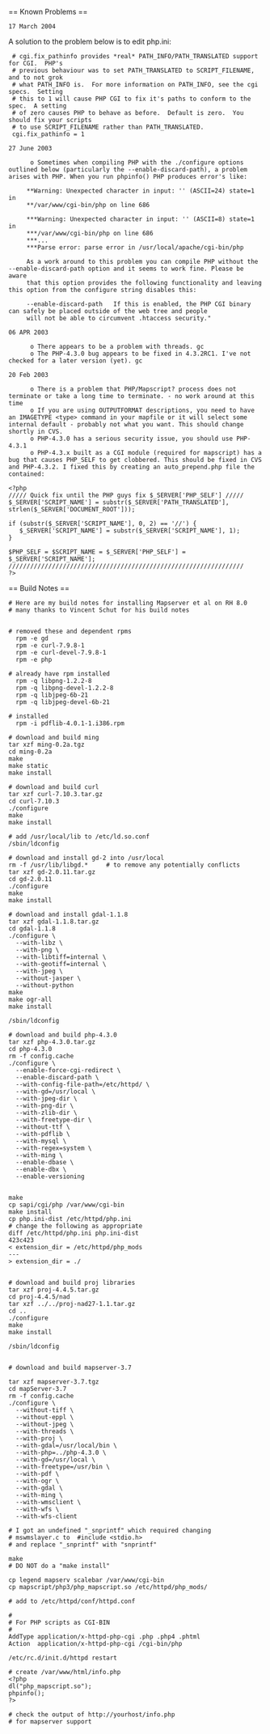 == Known Problems ==                                                                                                                                                                                                              
                                                                                                                                                                                                                                  
    17 March 2004                                                                                                                                                                                                                 
                                                                                                                                                                                                                                  
A solution to the problem below is to edit php.ini:                                                                                                                                                                               
                                                                                                                                                                                                                                  

```                                                                                                                                                                                                                               
 # cgi.fix_pathinfo provides *real* PATH_INFO/PATH_TRANSLATED support for CGI.  PHP's                                                                                                                                             
 # previous behaviour was to set PATH_TRANSLATED to SCRIPT_FILENAME, and to not grok                                                                                                                                              
 # what PATH_INFO is.  For more information on PATH_INFO, see the cgi specs.  Setting                                                                                                                                             
 # this to 1 will cause PHP CGI to fix it's paths to conform to the spec.  A setting                                                                                                                                              
 # of zero causes PHP to behave as before.  Default is zero.  You should fix your scripts                                                                                                                                         
 # to use SCRIPT_FILENAME rather than PATH_TRANSLATED.                                                                                                                                                                            
 cgi.fix_pathinfo = 1                                                                                                                                                                                                             
```                                                                                                                                                                                                                               
                                                                                                                                                                                                                                  
    27 June 2003                                                                                                                                                                                                                  
                                                                                                                                                                                                                                  
          o Sometimes when compiling PHP with the ./configure options outlined below (particularly the --enable-discard-path), a problem arises with PHP. When you run phpinfo() PHP produces error's like:                       
                                                                                                                                                                                                                                  
         **Warning: Unexpected character in input: '' (ASCII=24) state=1 in                                                                                                                                                       
         **/var/www/cgi-bin/php on line 686                                                                                                                                                                                       
                                                                                                                                                                                                                                  
         ***Warning: Unexpected character in input: '' (ASCII=8) state=1 in                                                                                                                                                       
         ***/var/www/cgi-bin/php on line 686                                                                                                                                                                                      
         ***...                                                                                                                                                                                                                   
         ***Parse error: parse error in /usr/local/apache/cgi-bin/php                                                                                                                                                             
                                                                                                                                                                                                                                  
         As a work around to this problem you can compile PHP without the --enable-discard-path option and it seems to work fine. Please be aware                                                                                 
         that this option provides the following functionality and leaving this option from the configure string disables this:                                                                                                   
                                                                                                                                                                                                                                  
         --enable-discard-path   If this is enabled, the PHP CGI binary can safely be placed outside of the web tree and people                                                                                                   
         will not be able to circumvent .htaccess security."                                                                                                                                                                      
                                                                                                                                                                                                                                  
    06 APR 2003                                                                                                                                                                                                                   
                                                                                                                                                                                                                                  
          o There appears to be a problem with threads. gc                                                                                                                                                                        
          o The PHP-4.3.0 bug appears to be fixed in 4.3.2RC1. I've not checked for a later version (yet). gc                                                                                                                     
                                                                                                                                                                                                                                  
    20 Feb 2003                                                                                                                                                                                                                   
                                                                                                                                                                                                                                  
          o There is a problem that PHP/Mapscript? process does not terminate or take a long time to terminate. - no work around at this time                                                                                     
          o If you are using OUTPUTFORMAT descriptions, you need to have an IMAGETYPE <type> command in your mapfile or it will select some internal default - probably not what you want. This should change shortly in CVS.     
          o PHP-4.3.0 has a serious security issue, you should use PHP-4.3.1                                                                                                                                                      
          o PHP-4.3.x built as a CGI module (required for mapscript) has a bug that causes PHP_SELF to get clobbered. This should be fixed in CVS and PHP-4.3.2. I fixed this by creating an auto_prepend.php file the contained: 
                                                                                                                                                                                                                                  

```                                                                                                                                                                                                                               
<?php                                                                                                                                                                                                                             
///// Quick fix until the PHP guys fix $_SERVER['PHP_SELF'] /////                                                                                                                                                                 
$_SERVER['SCRIPT_NAME'] = substr($_SERVER['PATH_TRANSLATED'],                                                                                                                                                                     
strlen($_SERVER['DOCUMENT_ROOT']));                                                                                                                                                                                               
                                                                                                                                                                                                                                  
if (substr($_SERVER['SCRIPT_NAME'], 0, 2) == '//') {                                                                                                                                                                              
   $_SERVER['SCRIPT_NAME'] = substr($_SERVER['SCRIPT_NAME'], 1);                                                                                                                                                                  
}                                                                                                                                                                                                                                 
                                                                                                                                                                                                                                  
$PHP_SELF = $SCRIPT_NAME = $_SERVER['PHP_SELF'] =                                                                                                                                                                                 
$_SERVER['SCRIPT_NAME'];                                                                                                                                                                                                          
/////////////////////////////////////////////////////////////////                                                                                                                                                                 
?>                                                                                                                                                                                                                                
```                                                                                                                                                                                                                               
                                                                                                                                                                                                                                  
== Build Notes ==                                                                                                                                                                                                                 
                                                                                                                                                                                                                                  

```                                                                                                                                                                                                                               
# Here are my build notes for installing Mapserver et al on RH 8.0                                                                                                                                                                
# many thanks to Vincent Schut for his build notes                                                                                                                                                                                
                                                                                                                                                                                                                                  
                                                                                                                                                                                                                                  
# removed these and dependent rpms                                                                                                                                                                                                
  rpm -e gd                                                                                                                                                                                                                       
  rpm -e curl-7.9.8-1                                                                                                                                                                                                             
  rpm -e curl-devel-7.9.8-1                                                                                                                                                                                                       
  rpm -e php                                                                                                                                                                                                                      
                                                                                                                                                                                                                                  
# already have rpm installed                                                                                                                                                                                                      
  rpm -q libpng-1.2.2-8                                                                                                                                                                                                           
  rpm -q libpng-devel-1.2.2-8                                                                                                                                                                                                     
  rpm -q libjpeg-6b-21                                                                                                                                                                                                            
  rpm -q libjpeg-devel-6b-21                                                                                                                                                                                                      
                                                                                                                                                                                                                                  
# installed                                                                                                                                                                                                                       
  rpm -i pdflib-4.0.1-1.i386.rpm                                                                                                                                                                                                  
                                                                                                                                                                                                                                  
# download and build ming                                                                                                                                                                                                         
tar xzf ming-0.2a.tgz                                                                                                                                                                                                             
cd ming-0.2a                                                                                                                                                                                                                      
make                                                                                                                                                                                                                              
make static                                                                                                                                                                                                                       
make install                                                                                                                                                                                                                      
                                                                                                                                                                                                                                  
# download and build curl                                                                                                                                                                                                         
tar xzf curl-7.10.3.tar.gz                                                                                                                                                                                                        
cd curl-7.10.3                                                                                                                                                                                                                    
./configure                                                                                                                                                                                                                       
make                                                                                                                                                                                                                              
make install                                                                                                                                                                                                                      
                                                                                                                                                                                                                                  
# add /usr/local/lib to /etc/ld.so.conf                                                                                                                                                                                           
/sbin/ldconfig                                                                                                                                                                                                                    
                                                                                                                                                                                                                                  
# download and install gd-2 into /usr/local                                                                                                                                                                                       
rm -f /usr/lib/libgd.*     # to remove any potentially conflicts                                                                                                                                                                  
tar xzf gd-2.0.11.tar.gz                                                                                                                                                                                                          
cd gd-2.0.11                                                                                                                                                                                                                      
./configure                                                                                                                                                                                                                       
make                                                                                                                                                                                                                              
make install                                                                                                                                                                                                                      
                                                                                                                                                                                                                                  
# download and install gdal-1.1.8                                                                                                                                                                                                 
tar xzf gdal-1.1.8.tar.gz                                                                                                                                                                                                         
cd gdal-1.1.8                                                                                                                                                                                                                     
./configure \                                                                                                                                                                                                                     
  --with-libz \                                                                                                                                                                                                                   
  --with-png \                                                                                                                                                                                                                    
  --with-libtiff=internal \                                                                                                                                                                                                       
  --with-geotiff=internal \                                                                                                                                                                                                       
  --with-jpeg \                                                                                                                                                                                                                   
  --without-jasper \                                                                                                                                                                                                              
  --without-python                                                                                                                                                                                                                
make                                                                                                                                                                                                                              
make ogr-all                                                                                                                                                                                                                      
make install                                                                                                                                                                                                                      
                                                                                                                                                                                                                                  
/sbin/ldconfig                                                                                                                                                                                                                    
                                                                                                                                                                                                                                  
# download and build php-4.3.0                                                                                                                                                                                                    
tar xzf php-4.3.0.tar.gz                                                                                                                                                                                                          
cd php-4.3.0                                                                                                                                                                                                                      
rm -f config.cache                                                                                                                                                                                                                
./configure \                                                                                                                                                                                                                     
  --enable-force-cgi-redirect \                                                                                                                                                                                                   
  --enable-discard-path \                                                                                                                                                                                                         
  --with-config-file-path=/etc/httpd/ \                                                                                                                                                                                           
  --with-gd=/usr/local \                                                                                                                                                                                                          
  --with-jpeg-dir \                                                                                                                                                                                                               
  --with-png-dir \                                                                                                                                                                                                                
  --with-zlib-dir \                                                                                                                                                                                                               
  --with-freetype-dir \                                                                                                                                                                                                           
  --without-ttf \                                                                                                                                                                                                                 
  --with-pdflib \                                                                                                                                                                                                                 
  --with-mysql \                                                                                                                                                                                                                  
  --with-regex=system \                                                                                                                                                                                                           
  --with-ming \                                                                                                                                                                                                                   
  --enable-dbase \                                                                                                                                                                                                                
  --enable-dbx \                                                                                                                                                                                                                  
  --enable-versioning                                                                                                                                                                                                             
                                                                                                                                                                                                                                  
                                                                                                                                                                                                                                  
make                                                                                                                                                                                                                              
cp sapi/cgi/php /var/www/cgi-bin                                                                                                                                                                                                  
make install                                                                                                                                                                                                                      
cp php.ini-dist /etc/httpd/php.ini                                                                                                                                                                                                
# change the following as appropriate                                                                                                                                                                                             
diff /etc/httpd/php.ini php.ini-dist                                                                                                                                                                                              
423c423                                                                                                                                                                                                                           
< extension_dir = /etc/httpd/php_mods                                                                                                                                                                                             
---                                                                                                                                                                                                                               
> extension_dir = ./                                                                                                                                                                                                              
                                                                                                                                                                                                                                  
                                                                                                                                                                                                                                  
# download and build proj libraries                                                                                                                                                                                               
tar xzf proj-4.4.5.tar.gz                                                                                                                                                                                                         
cd proj-4.4.5/nad                                                                                                                                                                                                                 
tar xzf ../../proj-nad27-1.1.tar.gz                                                                                                                                                                                               
cd ..                                                                                                                                                                                                                             
./configure                                                                                                                                                                                                                       
make                                                                                                                                                                                                                              
make install                                                                                                                                                                                                                      
                                                                                                                                                                                                                                  
/sbin/ldconfig                                                                                                                                                                                                                    
                                                                                                                                                                                                                                  
                                                                                                                                                                                                                                  
# download and build mapserver-3.7                                                                                                                                                                                                
                                                                                                                                                                                                                                  
tar xzf mapserver-3.7.tgz                                                                                                                                                                                                         
cd mapServer-3.7                                                                                                                                                                                                                  
rm -f config.cache                                                                                                                                                                                                                
./configure \                                                                                                                                                                                                                     
  --without-tiff \                                                                                                                                                                                                                
  --without-eppl \                                                                                                                                                                                                                
  --without-jpeg \                                                                                                                                                                                                                
  --with-threads \                                                                                                                                                                                                                
  --with-proj \                                                                                                                                                                                                                   
  --with-gdal=/usr/local/bin \                                                                                                                                                                                                    
  --with-php=../php-4.3.0 \                                                                                                                                                                                                       
  --with-gd=/usr/local \                                                                                                                                                                                                          
  --with-freetype=/usr/bin \                                                                                                                                                                                                      
  --with-pdf \                                                                                                                                                                                                                    
  --with-ogr \                                                                                                                                                                                                                    
  --with-gdal \                                                                                                                                                                                                                   
  --with-ming \                                                                                                                                                                                                                   
  --with-wmsclient \                                                                                                                                                                                                              
  --with-wfs \                                                                                                                                                                                                                    
  --with-wfs-client                                                                                                                                                                                                               
                                                                                                                                                                                                                                  
# I got an undefined "_snprintf" which required changing                                                                                                                                                                          
# mswmslayer.c to  #include <stdio.h>                                                                                                                                                                                             
# and replace "_snprintf" with "snprintf"                                                                                                                                                                                         
                                                                                                                                                                                                                                  
make                                                                                                                                                                                                                              
# DO NOT do a "make install"                                                                                                                                                                                                      
                                                                                                                                                                                                                                  
cp legend mapserv scalebar /var/www/cgi-bin                                                                                                                                                                                       
cp mapscript/php3/php_mapscript.so /etc/httpd/php_mods/                                                                                                                                                                           
                                                                                                                                                                                                                                  
# add to /etc/httpd/conf/httpd.conf                                                                                                                                                                                               
                                                                                                                                                                                                                                  
#                                                                                                                                                                                                                                 
# For PHP scripts as CGI-BIN                                                                                                                                                                                                      
#                                                                                                                                                                                                                                 
AddType application/x-httpd-php-cgi .php .php4 .phtml                                                                                                                                                                             
Action  application/x-httpd-php-cgi /cgi-bin/php                                                                                                                                                                                  
                                                                                                                                                                                                                                  
/etc/rc.d/init.d/httpd restart                                                                                                                                                                                                    
                                                                                                                                                                                                                                  
# create /var/www/html/info.php                                                                                                                                                                                                   
<?php                                                                                                                                                                                                                             
dl("php_mapscript.so");                                                                                                                                                                                                           
phpinfo();                                                                                                                                                                                                                        
?>                                                                                                                                                                                                                                
                                                                                                                                                                                                                                  
# check the output of http://yourhost/info.php                                                                                                                                                                                    
# for mapserver support                                                                                                                                                                                                           
```                                                                                                                                                                                                                               


